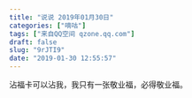 ```yaml
---
title: "说说 2019年01月30日"
categories: ["嘀咕"]
tags: ["来自QQ空间 qzone.qq.com"]
draft: false
slug: "9rJTI9"
date: "2019-01-30 12:55:57"
---
```


沾福卡可以沾我，我只有一张敬业福，必得敬业福。

